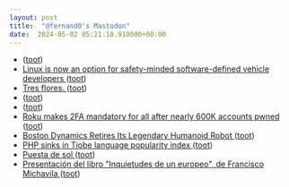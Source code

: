 ```yaml
---
layout: post
title:  "@fernand0's Mastodon"
date:  2024-05-02 05:21:18.918000+00:00
---
```

*  [ ](https://mastodon.social/users/fernand0/statuses/112369813351074622/activity) ([toot](https://mastodon.social/users/fernand0/statuses/112369813351074622/activity))
*  [Linux is now an option for safety-minded software-defined vehicle developers ](https://arstechnica.com/cars/2024/04/linux-is-now-an-option-for-safety-minded-software-defined-vehicle-developers) ([toot](https://mastodon.social/@fernand0/112368855164728977))
*  [Tres flores. ](https://avecesunafoto.wordpress.com/2024/05/01/tres-flores) ([toot](https://mastodon.social/@fernand0/112367704564930141))
*  [ ](https://mastodon.social/users/fernand0/statuses/112367560535993395/activity) ([toot](https://mastodon.social/users/fernand0/statuses/112367560535993395/activity))
*  [ ](https://mastodon.social/users/fernand0/statuses/112367560232170678/activity) ([toot](https://mastodon.social/users/fernand0/statuses/112367560232170678/activity))
*  [Roku makes 2FA mandatory for all after nearly 600K accounts pwned ](https://www.theregister.com/2024/04/15/roku_2fa_for_everyone) ([toot](https://mastodon.social/@fernand0/112366912734817976))
*  [Boston Dynamics Retires Its Legendary Humanoid Robot ](https://spectrum.ieee.org/boston-dynamics-atlas-retire) ([toot](https://mastodon.social/@fernand0/112366688149176718))
*  [PHP sinks in Tiobe language popularity index ](https://www.infoworld.com/article/3715043/php-sinks-in-tiobe-language-popularity-index.htm) ([toot](https://mastodon.social/@fernand0/112366484353517789))
*  [Puesta de sol ](https://www.flickr.com/photos/fernand0/53684229888) ([toot](https://mastodon.social/@fernand0/112366446671285224))
*  [Presentación del libro &quot;Inquietudes de un europeo&quot;, de Francisco Michavila   ](https://www.unizar.es/actualidad/vernoticia_ng.php?id=82651) ([toot](https://mastodon.social/@fernand0/112366248032482073))
